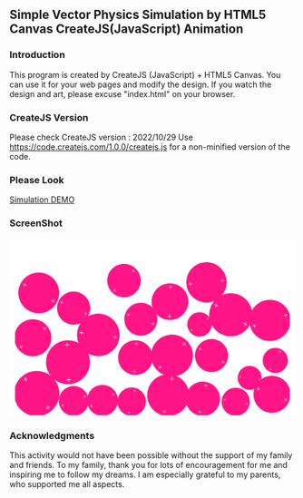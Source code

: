 ## Simple Vector Physics Simulation by HTML5 Canvas CreateJS(JavaScript) Animation
### Introduction
This program is created by CreateJS (JavaScript) + HTML5 Canvas. You can use it for your web pages and modify the design. If you watch the design and art, please excuse "index.html" on your browser.  
   
### CreateJS Version
Please check CreateJS version : 2022/10/29
Use https://code.createjs.com/1.0.0/createjs.js for a non-minified version of the code.

### Please Look
[Simulation DEMO](https://jirotubuyaki.github.io/createjs/Physics/index.html)   

### ScreenShot  
![ScreenShot](https://raw.githubusercontent.com/jirotubuyaki/jirotubuyaki.github.io/master/createjs/Physics/screen.png)  

### Acknowledgments
This activity would not have been possible without the support of my family and friends. To my family, thank you for lots of encouragement for me and inspiring me to follow my dreams. I am especially grateful to my parents, who supported me all aspects.
